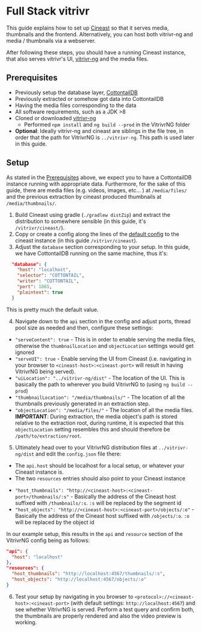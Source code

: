# Full Stack vitrivr

This guide explains how to set up [Cineast](https://github.com/vitrivr/cineast) so that it serves media, thumbnails and the frontend. Alternatively, you can host both vitrivr-ng and media / thumbnails via a webserver. 

After following these steps, you should have a running Cineast instance, that also serves vitrivr's UI, [vitrivr-ng](https://github.com/vitrivr/vitrivr-ng) and the media files.

## Prerequisites

* Previously setup the database layer, [CottontailDB](https://github.com/vitrivr/cottontaildb/)
* Previously extracted or somehow got data into CottontailDB
* Having the media files corresponding to the data
* All software requirements, such as a JDK >8
* Cloned or downloaded [vitrivr-ng](https://github.com/vitrivr/vitrivr-ng)
  * Performed `npm install` and `ng build --prod` in the VitrivrNG folder
* **Optional**: Ideally vitrivr-ng and cineast are siblings in the file tree, in order that the path for VitrivrNG is `../vitrivr-ng`. This path is used later in this guide.


## Setup

As stated in the [Prerequisites](#Prerequisites) above, we expect you to have a CottontailDB instance running with appropriate data.
Furthermore, for the sake of this guide, there are media files (e.g. videos, images, etc... ) at `/media/files/` and the previous extraction by cineast produced thumbnails at `/media/thumbnails/`.

1. Build Cineast using gradle (`./gradlew distZip`) and extract the distribution to somewhere sensible (in this guide, it's `/vitrivr/cineast/`).
2. Copy or create a config along the lines of the [default config](https://github.com/vitrivr/cineast/blob/master/cineast.json) to the cineast instance (in this guide `/vitrivr/cineast`).
3. Adjust the `database` section corresponding to your setup. In this guide, we have CottontailDB running on the same machine, thus it's:
   
  ```json
    "database": {
      "host": "localhost",
      "selector": "COTTONTAIL",
      "writer": "COTTONTAIL",
      "port": 1865,
      "plaintext": true
    }
  ```
  
This is pretty much the default value.

4. Navigate down to the `api` section in the config and adjust ports, thread pool size as needed and then, configure these settings:
  
  * `"serveContent": true` - This is in order to enable serving the media files, otherwise the `thumbnailLocation` and `objectLocation` settings would get ignored
  * `"serveUI": true` - Enable serving the UI from Cineast (i.e. navigating in your browser to `<cineast-host>:<cineast-port>` will result in having VitrivrNG being served).
  * `"uiLocation": "../vitrivr-ng/dist"` - The location of the UI. This is basically the path to wherever you build VitrivrNG to (using `ng build --prod`)
  * `"thumbnailLocation": "/media/thumbnails/"` - The location of all the thumbnails previously generated in an extraction step.
  * `"objectLocation": "/media/files/"` - The location of all the media files. **IMPORTANT**: During extraction, the media object's path is stored relative to the extraction root, during runtime, it is expected that this `objectLocation` setting resembles this and should therefore be `/path/to/extraction/root`.

 5. Ultimately head over to your VitrivrNG distribution files at `../vitrivr-ng/dist` and edit the `config.json` file there:

  * The `api.host` should be localhost for a local setup, or whatever your Cineast instance is.
  * The two `resources` entries should also point to your Cineast instance

   - `"host_thumbnails": "http://<cineast-host>:<cineast-port>/thumbnails/:s"` - Basically the address of the Cineast host suffixed with `/thumbnails/:s`. `:s` will be replaced by the segment id
   - `"host_objects": "http://<cineast-host>:<cineast-port>/objects/:o"` - Basically the address of the Cineast host suffixed with `/objects/:o`. `:o` will be replaced by the object id

  In our example setup, this results in the `api` and `resource` section of the VitrivrNG config being as follows:

  ```json
  "api": {
    "host": "localhost"
  },
  "resources": {
    "host_thumbnails": "http://localhost:4567/thumbnails/:s",
    "host_objects": "http://localhost:4567/objects/:o"
  }
  ```

6. Test your setup by navigating in you browser to `<protocol>://<cineast-host>:<cineast-port>` (with default settings: `http://localhost:4567`)  and see
whether VitrivrNG is served. Perform a test query and confirm both, the thumbnails are properly rendered and also the video preview is working.